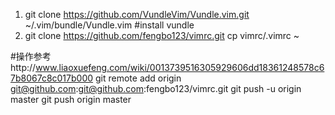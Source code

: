 1. git clone https://github.com/VundleVim/Vundle.vim.git ~/.vim/bundle/Vundle.vim #install vundle
2. git clone https://github.com/fengbo123/vimrc.git
    cp vimrc/.vimrc ~

#操作参考http://www.liaoxuefeng.com/wiki/0013739516305929606dd18361248578c67b8067c8c017b000
git remote add origin git@github.com:git@github.com:fengbo123/vimrc.git
git push -u origin master
git push origin master
